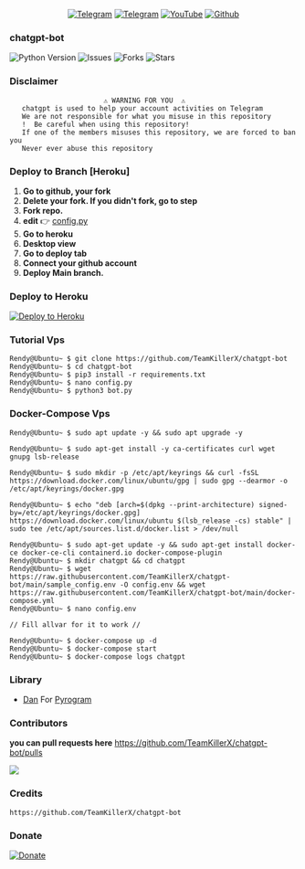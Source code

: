 <p align="center">
<a href="https://t.me/TeamTrickyAbhi"><img title="Telegram" src="https://img.shields.io/badge/Telegram-Group-blue?style=for-the-badge&logo=Telegram"></a>
<a href="https://t.me/Techno_Trickop"><img title="Telegram" src="https://img.shields.io/badge/Telegram-Channel-yellow?style=for-the-badge&logo=Telegram"></a>
<a href="https://youtube.com/@TrickyAbhi"><img title="YouTube" src="https://img.shields.io/badge/YouTube-TrickyAbhi-red?style=for-the-badge&logo=Youtube"></a>
<a href="https://github.com/TrickyAbhii/chatgpt-bot"><img title="Github" src="https://img.shields.io/badge/TrickyAbhi-Abhishek-brightgreen?style=for-the-badge&logo=github"></a>
</p>

### chatgpt-bot

![Python Version](https://img.shields.io/badge/python-3.9-green?style=for-the-badge&logo=appveyor)
![Issues](https://img.shields.io/github/issues/TeamKillerX/chatgpt-bot?style=for-the-badge&logo=appveyor)
![Forks](https://img.shields.io/github/forks/TeamKillerX/chatgpt-bot?style=for-the-badge&logo=appveyor)
![Stars](https://img.shields.io/github/stars/TeamKillerX/chatgpt-bot?style=for-the-badge&logo=appveyor)

### Disclaimer
```
️                       ⚠️ WARNING FOR YOU ️ ️⚠️
   chatgpt is used to help your account activities on Telegram
   We are not responsible for what you misuse in this repository
   !  Be careful when using this repository!
   If one of the members misuses this repository, we are forced to ban you
   Never ever abuse this repository
```

### Deploy to Branch [Heroku]

1. <b>Go to github, your fork</b>
2. <b>Delete your fork. If you didn't fork, go to step</b>
3. <b>Fork repo.</b>
4. <b>edit</b> 👉 [config.py](https://github.com/TeamKillerX/chatgpt-bot/blob/main/config.py)
5. <b>Go to heroku</b>
6. <b>Desktop view</b>
7. <b>Go to deploy tab</b>
8. <b>Connect your github account</b>
9. <b>Deploy Main branch.</b>

### Deploy to Heroku
[![Deploy to Heroku](https://www.herokucdn.com/deploy/button.png)](https://dashboard.heroku.com/new?template=https://github.com/BashIND/chatgpt-bot)


### Tutorial Vps
```console
Rendy@Ubuntu~ $ git clone https://github.com/TeamKillerX/chatgpt-bot
Rendy@Ubuntu~ $ cd chatgpt-bot
Rendy@Ubuntu~ $ pip3 install -r requirements.txt
Rendy@Ubuntu~ $ nano config.py
Rendy@Ubuntu~ $ python3 bot.py
```

### Docker-Compose Vps
```console
Rendy@Ubuntu~ $ sudo apt update -y && sudo apt upgrade -y

Rendy@Ubuntu~ $ sudo apt-get install -y ca-certificates curl wget gnupg lsb-release

Rendy@Ubuntu~ $ sudo mkdir -p /etc/apt/keyrings && curl -fsSL https://download.docker.com/linux/ubuntu/gpg | sudo gpg --dearmor -o /etc/apt/keyrings/docker.gpg

Rendy@Ubuntu~ $ echo "deb [arch=$(dpkg --print-architecture) signed-by=/etc/apt/keyrings/docker.gpg] https://download.docker.com/linux/ubuntu $(lsb_release -cs) stable" | sudo tee /etc/apt/sources.list.d/docker.list > /dev/null

Rendy@Ubuntu~ $ sudo apt-get update -y && sudo apt-get install docker-ce docker-ce-cli containerd.io docker-compose-plugin
Rendy@Ubuntu~ $ mkdir chatgpt && cd chatgpt
Rendy@Ubuntu~ $ wget https://raw.githubusercontent.com/TeamKillerX/chatgpt-bot/main/sample_config.env -O config.env && wget https://raw.githubusercontent.com/TeamKillerX/chatgpt-bot/main/docker-compose.yml
Rendy@Ubuntu~ $ nano config.env 

// Fill allvar for it to work //

Rendy@Ubuntu~ $ docker-compose up -d
Rendy@Ubuntu~ $ docker-compose start
Rendy@Ubuntu~ $ docker-compose logs chatgpt
```

### Library
* [Dan](https://github.com/pyrogram) For [Pyrogram](https://github.com/pyrogram/pyrogram)


### Contributors
<b>you can pull requests here</b>
https://github.com/TeamKillerX/chatgpt-bot/pulls

<a href="https://github.com/TeamKillerX/chatgpt-bot/graphs/contributors">
  <img src="https://contrib.rocks/image?repo=TeamKillerX/chatgpt-bot" />
</a>


### Credits
```
https://github.com/TeamKillerX/chatgpt-bot
```
### Donate
[![Donate](https://img.shields.io/badge/Donate-PayPal-green.svg)](https://www.buymeacoffee.com/randydev)
